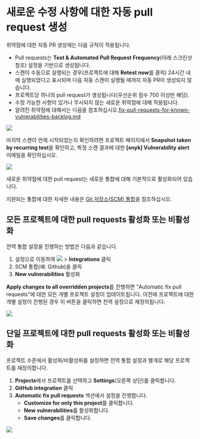 # 새로운 수정 사항에 대한 자동 pull request 생성

취약점에 대한 자동 PR 생성에는 다음 규칙이 적용됩니다.

* Pull requests는 **Test & Automated Pull Request Frequency**(아래 스크린샷 참조) 설정을 기반으로 생성됩니다.
* 스캔이 수동으로 실행되는 경우(프로젝트에 대해 **Retest now**를 클릭) 24시간 내에 실행되었다고 표시되며 다음 자동 스캔이 실행될 때까지 자동 PR이 생성되지 않습니다.
* 프로젝트당 하나의 pull request가 생성됩니다(우선순위 점수 700 이상만 해당).
* 수정 가능한 사항이 있거나 무시되지 않는 새로운 취약점에 대해 적용됩니다.
* 알려진 취약점에 대해서는 다음을 참조하십시오.[fix-pull-requests-for-known-vulnerabilities-backlog.md](fix-pull-requests-for-known-vulnerabilities-backlog.md "mention")

![](../../../.gitbook/assets/os1.png)

마지막 스캔이 언제 시작되었는지 확인하려면 프로젝트 페이지에서 **Snapshot taken by recurring test**을 확인하고, 특정 스캔 결과에 대한 **\[snyk] Vulnerability alert** 이메일을 확인하십시오.

![](../../../.gitbook/assets/os2.png)

새로운 취약점에 대한 pull request는 새로운 통합에 대해 기본적으로 활성화되어 있습니다.

지원되는 통합에 대한 자세한 내용은 [Git 저장소(SCM) 통합](../../../features/integrations/git-repository-scm-integrations/)을 참조하십시오.

## 모든 프로젝트에 대한 pull requests 활성화 또는 비활성화

전역 통합 설정을 진행하는 방법은 다음과 같습니다.

1. 설정으로 이동하여 ![](../../../.gitbook/assets/cog\_icon.png) > **Integrations** 클릭
2. SCM 통합(예: Github)을 클릭
3. **New vulnerabilities** 활성화

**Apply changes to all overridden projects**를 진행하면 "Automatic fix pull requests"에 대한 모든 개별 프로젝트 설정이 업데이트됩니다. 이전에 프로젝트에 대한 개별 설정이 진행된 경우 이 버튼을 클릭하면 전역 설정으로 재정의됩니다.

![](../../../.gitbook/assets/global-pr-setting.png)

## 단일 프로젝트에 대한 pull requests 활성화 또는 비활성화

프로젝트 수준에서 활성화/비활성화를 설정하면 전역 통합 설정과 별개로 해당 프로젝트를 재정의합니다.

1. **Projects**에서 프로젝트를 선택하고 **Settings**(오른쪽 상단)를 클릭합니다.
2. **GitHub integration** 클릭
3. **Automatic fix pull requests** 섹션에서 설정을 진행합니다.
   * **Customize for only this project**를 클릭합니다.
   * **New vulnerabilities**를 활성화합니다.
   * **Save changes**를 클릭합니다.

![](../../../.gitbook/assets/os3.png)
